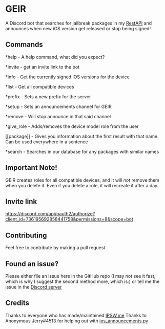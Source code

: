 # GEIR
A Discord bot that searches for jailbreak packages in my [RestAPI](https://github.com/SpartacusDev/RestAPI) and announces when new iOS version get released or stop being signed!

## Commands
*help - A help command, what did you expect?

*invite - get an invite link to the bot

*info <device model> - Get the currently signed iOS versions for the device
  
*list - Get all compatible devices

*prefix <new prefix> - Sets a new prefix for the server
  
*setup <channel ID> - Sets an announcements channel for GEIR
  
*remove <channel ID> - Will stop announce in that said channel
  
*give_role <device model> - Adds/removes the device model role from the user

[[package]] - Gives you information about the first result with that name. Can be used everywhere in a sentence

*search <package> - Searches in our database for any packages with similar names

## Important Note!
GEIR creates roles for all compatible devices, and it will *not* remove them when you delete it. Even if you delete a role, it will recreate it after a day.

## Invite link
https://discord.com/api/oauth2/authorize?client_id=736195692858441758&permissions=8&scope=bot

## Contributing
Feel free to contribute by making a pull request

## Found an issue?
Please either file an issue here in the GitHub repo (I may not see it fast, which is why I suggest the second method more, which is:) or tell me the issue in the [Discord server](https://discord.gg/mZZhnRDGeg)

## Credits
Thanks to everyone who has made/maintained [IPSW.me](https://ipsw.me/)
Thanks to Anonymous Jerry#4513 for helping out with [ios_announcements.py](https://github.com/SpartacusDev/GEIR/blob/master/commands/ios_announcements.py)